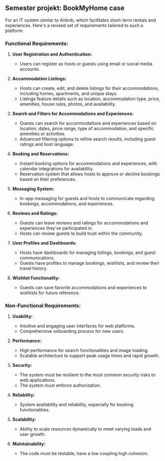 ## Semester projekt: BookMyHome case
For an IT system similar to Airbnb, which facilitates short-term rentals and experiences. Here's a revised set of requirements tailored to such a platform:

### Functional Requirements:

1. **User Registration and Authentication:**
   - Users can register as hosts or guests using email or social media accounts.

2. **Accommodation Listings:**
   - Hosts can create, edit, and delete listings for their accommodations, including homes, apartments, and unique stays.
   - Listings feature details such as location, accommodation type, price, amenities, house rules, photos, and availability.

3. **Search and Filters for Accommodations and Experiences:**
   - Guests can search for accommodations and experiences based on location, dates, price range, type of accommodation, and specific amenities or activities.
   - Advanced filtering options to refine search results, including guest ratings and host language.

4. **Booking and Reservations:**
   - Instant booking options for accommodations and experiences, with calendar integrations for availability.
   - Reservation system that allows hosts to approve or decline bookings based on their preferences.

5. **Messaging System:**
   - In-app messaging for guests and hosts to communicate regarding bookings, accommodations, and experiences.

6. **Reviews and Ratings:**
   - Guests can leave reviews and ratings for accommodations and experiences they've participated in.
   - Hosts can review guests to build trust within the community.

7. **User Profiles and Dashboards:**
   - Hosts have dashboards for managing listings, bookings, and guest communications.
   - Guests have profiles to manage bookings, wishlists, and review their travel history.

8. **Wishlist Functionality:**
    - Guests can save favorite accommodations and experiences to wishlists for future reference.

### Non-Functional Requirements:

1. **Usability:**
   - Intuitive and engaging user interfaces for web platforms.
   - Comprehensive onboarding process for new users.

2. **Performance:**
   - High performance for search functionalities and image loading.
   - Scalable architecture to support peak usage times and rapid growth.

3. **Security:**
   - The system must be resilient to the most common security risks to web applications.
   - The system must enforce authorization.

4. **Reliability:**
   - System availability and reliability, especially for booking functionalities.

5. **Scalability:**
   - Ability to scale resources dynamically to meet varying loads and user growth.

6. **Maintainability:**
   - The code must be testable, have a low coupling high cohesion.
